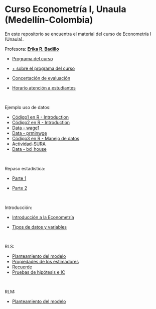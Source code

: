 # Curso Econometría I, Unaula (Medellín-Colombia)
En este repositorio se encuentra el material del curso de Econometría I (Unaula).

Profesora: [**Erika R. Badillo**](https://ebadilloe.github.io)

- [Programa del curso](https://ebadilloe.github.io/EconometriaI/SYLLABUS.xlsx)<br>

- [+ sobre el programa del curso](https://ebadilloe.github.io/EconometriaI/Instrucciones.doc)<br>

- [Concertación de evaluación](https://ebadilloe.github.io/EconometriaI/Concertacionevaluacion.docx)<br>

- [Horario atención a estudiantes](https://ebadilloe.github.io/EconometriaI/Horarioatencion.docx)<br>

<br>

Ejemplo uso de datos:

- [Código1 en R - Introduction](https://ebadilloe.github.io/EconometriaI/Ejemplo1.R)<br>
- [Código2 en R - Introduction](https://ebadilloe.github.io/EconometriaI/Ejemplo2.R)<br>
- [Data - wage1](https://ebadilloe.github.io/EconometriaI/wage1.xlsx)<br>
- [Data - prminwge](https://ebadilloe.github.io/EconometriaI/PRMINWGE.DTA)<br>
- [Código3 en R - Manejo de datos](https://ebadilloe.github.io/EconometriaI/Unidad2.R)<br>
- [Actividad-SURA](https://ebadilloe.github.io/EconometriaI/EBadillo_ActividadSURA.docx)<br>
- [Data - bd_house](https://ebadilloe.github.io/EconometriaI/bd_house.csv)<br>
<br>

Repaso estadística:

- [Parte 1](https://ebadilloe.github.io/EconometriaI/RepasoEstadistica_1.pdf)<br>

- [Parte 2](https://ebadilloe.github.io/EconometriaI/RepasoEstadistica_2.pdf)<br>

<br>

Introducción:

- [Introducción a la Econometría](https://ebadilloe.github.io/EconometriaI/IntroducciónEconometria.pdf)<br>

- [Tipos de datos y variables](https://ebadilloe.github.io/EconometriaI/DatosyVariables.pdf)<br>

<br>

RLS:

- [Planteamiento del modelo](https://ebadilloe.github.io/EconometriaI/RLS_planteamiento.pdf)<br>
- [Propiedades de los estimadores](https://ebadilloe.github.io/EconometriaI/RLS_propiedades.pdf)<br>
- [Recuerde](https://ebadilloe.github.io/EconometriaI/RLS_repaso.pdf)<br>
- [Pruebas de hipótesis e IC](https://ebadilloe.github.io/EconometriaI/RLS_Inferencia.pdf)<br>

<br>

RLM:

- [Planteamiento del modelo](https://ebadilloe.github.io/EconometriaI/RLM_planteamiento.pdf)<br>